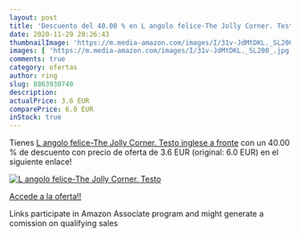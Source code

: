 ```yaml
---
layout: post
title: 'Descuento del 40.00 % en L angolo felice-The Jolly Corner. Testo '
date: 2020-11-29 20:26:43
thumbnailImage: 'https://m.media-amazon.com/images/I/31v-JdMtDKL._SL200_.jpg'
images: [ 'https://m.media-amazon.com/images/I/31v-JdMtDKL._SL200_.jpg' ]
comments: true
category: ofertas
author: ring
slug: 8863930740
description:
actualPrice: 3.6 EUR
comparePrice: 6.0 EUR
inStock: true
---
```


Tienes [L angolo felice-The Jolly Corner. Testo inglese a fronte](https://www.amazon.it/dp/8863930740/?tag=tolees00-21) con un 40.00 % de descuento con precio de oferta de 3.6 EUR (original: 6.0 EUR) en el siguiente enlace!

[![L angolo felice-The Jolly Corner. Testo ](https://m.media-amazon.com/images/I/31v-JdMtDKL._SL200_.jpg)](https://www.amazon.it/dp/8863930740/?tag=tolees00-21)

[Accede a la oferta!!](https://www.amazon.it/dp/8863930740/?tag=tolees00-21)

Links participate in Amazon Associate program and might generate a comission on qualifying sales



